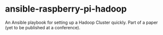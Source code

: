 # ansible-raspberry-pi-hadoop
An Ansible playbook for setting up a Hadoop Cluster quickly. Part of a paper (yet to be published at a conference).
